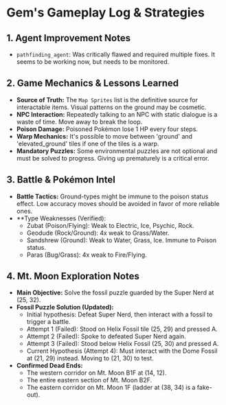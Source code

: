 # Gem's Gameplay Log & Strategies

## 1. Agent Improvement Notes
*   `pathfinding_agent`: Was critically flawed and required multiple fixes. It seems to be working now, but needs to be monitored.

## 2. Game Mechanics & Lessons Learned
*   **Source of Truth:** The `Map Sprites` list is the definitive source for interactable items. Visual patterns on the ground may be cosmetic.
*   **NPC Interaction:** Repeatedly talking to an NPC with static dialogue is a waste of time. Move away to break the loop.
*   **Poison Damage:** Poisoned Pokémon lose 1 HP every four steps.
*   **Warp Mechanics:** It's possible to move between 'ground' and 'elevated_ground' tiles if one of the tiles is a warp.
*   **Mandatory Puzzles:** Some environmental puzzles are not optional and must be solved to progress. Giving up prematurely is a critical error.

## 3. Battle & Pokémon Intel
*   **Battle Tactics:** Ground-types might be immune to the poison status effect. Low accuracy moves should be avoided in favor of more reliable ones.
*   **Type Weaknesses (Verified):
    *   Zubat (Poison/Flying): Weak to Electric, Ice, Psychic, Rock.
    *   Geodude (Rock/Ground): 4x weak to Grass/Water.
    *   Sandshrew (Ground): Weak to Water, Grass, Ice. Immune to Poison status.
    *   Paras (Bug/Grass): 4x weak to Fire/Flying.

## 4. Mt. Moon Exploration Notes
*   **Main Objective:** Solve the fossil puzzle guarded by the Super Nerd at (25, 32).
*   **Fossil Puzzle Solution (Updated):**
    *   Initial hypothesis: Defeat Super Nerd, then interact with a fossil to trigger a battle.
    *   Attempt 1 (Failed): Stood on Helix Fossil tile (25, 29) and pressed A.
    *   Attempt 2 (Failed): Spoke to defeated Super Nerd again.
    *   Attempt 3 (Failed): Stood below Helix Fossil (25, 30) and pressed A.
    *   Current Hypothesis (Attempt 4): Must interact with the Dome Fossil at (21, 29) instead. Moving to (21, 30) to test.
*   **Confirmed Dead Ends:**
    *   The western corridor on Mt. Moon B1F at (14, 12).
    *   The entire eastern section of Mt. Moon B2F.
    *   The eastern corridor on Mt. Moon 1F (ladder at (38, 34) is a fake-out).